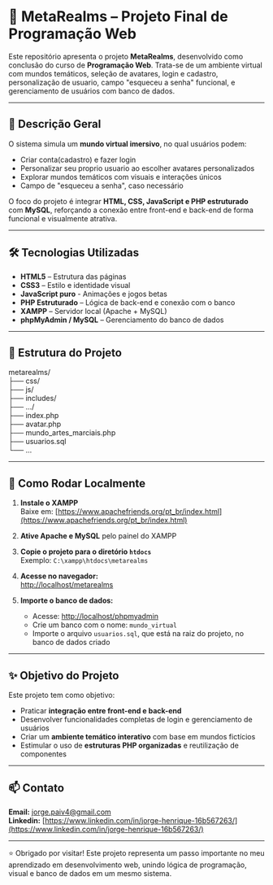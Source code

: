 # 🧠 MetaRealms – Projeto Final de Programação Web

Este repositório apresenta o projeto **MetaRealms**, desenvolvido como conclusão do curso de **Programação Web**. Trata-se de um ambiente virtual com mundos temáticos, seleção de avatares, login e cadastro, personalização de usuario, campo "esqueceu a senha" funcional, e gerenciamento de usuários com banco de dados.

---

## 🧩 Descrição Geral

O sistema simula um **mundo virtual imersivo**, no qual usuários podem:

- Criar conta(cadastro) e fazer login  
- Personalizar seu proprio usuario ao escolher avatares personalizados
- Explorar mundos temáticos com visuais e interações únicos  
- Campo de "esqueceu a senha", caso necessário

O foco do projeto é integrar **HTML, CSS, JavaScript e PHP estruturado** com **MySQL**, reforçando a conexão entre front-end e back-end de forma funcional e visualmente atrativa.

---

## 🛠️ Tecnologias Utilizadas

- **HTML5** – Estrutura das páginas  
- **CSS3** – Estilo e identidade visual
- **JavaScript puro** - Animações e jogos betas
- **PHP Estruturado** – Lógica de back-end e conexão com o banco  
- **XAMPP** – Servidor local (Apache + MySQL)  
- **phpMyAdmin / MySQL** – Gerenciamento do banco de dados  

---

## 📂 Estrutura do Projeto

metarealms/  
├── css/  
├── js/   
├── includes/  
├── .../  
├── index.php  
├── avatar.php  
├── mundo_artes_marciais.php  
├── usuarios.sql  
└── ...  


---

## 🚀 Como Rodar Localmente

1. **Instale o XAMPP**  
   Baixe em: [https://www.apachefriends.org/pt_br/index.html](https://www.apachefriends.org/pt_br/index.html)

2. **Ative Apache e MySQL** pelo painel do XAMPP

3. **Copie o projeto para o diretório `htdocs`**  
   Exemplo: `C:\xampp\htdocs\metarealms`

4. **Acesse no navegador:**  
   [http://localhost/metarealms](http://localhost/metarealms)

5. **Importe o banco de dados:**  
   - Acesse: [http://localhost/phpmyadmin](http://localhost/phpmyadmin)  
   - Crie um banco com o nome: `mundo_virtual`  
   - Importe o arquivo `usuarios.sql`, que está na raiz do projeto, no banco de dados criado

---

## ✨ Objetivo do Projeto

Este projeto tem como objetivo:

- Praticar **integração entre front-end e back-end**  
- Desenvolver funcionalidades completas de login e gerenciamento de usuários  
- Criar um **ambiente temático interativo** com base em mundos fictícios  
- Estimular o uso de **estruturas PHP organizadas** e reutilização de componentes  

---

## 📫 Contato

**Email:** [jorge.paiv4@gmail.com](mailto:jorge.paiv4@gmail.com)   
**Linkedin:** [https://www.linkedin.com/in/jorge-henrique-16b567263/](https://www.linkedin.com/in/jorge-henrique-16b567263/)   


---

⭐ Obrigado por visitar! Este projeto representa um passo importante no meu aprendizado em desenvolvimento web, unindo lógica de programação, visual e banco de dados em um mesmo sistema.

